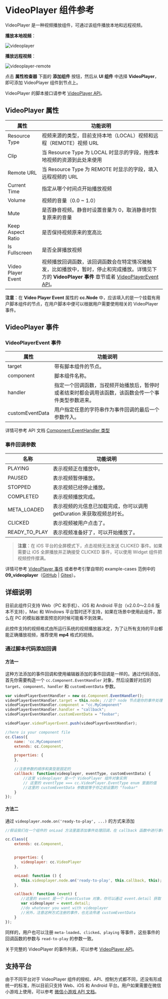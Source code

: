 # VideoPlayer 组件参考

VideoPlayer 是一种视频播放组件，可通过该组件播放本地和远程视频。

**播放本地视频**：

![videoplayer](videoplayer/videoplayer.png)

**播放远程视频**：

![videoplayer-remote](videoplayer/videoplayer-remote.png)

点击 **属性检查器** 下面的 **添加组件** 按钮，然后从 **UI 组件** 中选择 **VideoPlayer**，即可添加 VideoPlayer 组件到节点上。

VideoPlayer 的脚本接口请参考 [VideoPlayer API](../../../api/zh/classes/VideoPlayer.html)。

## VideoPlayer 属性

| 属性                | 功能说明       |
| ------------------ | ------------------ |
| Resource Type      | 视频来源的类型，目前支持本地（LOCAL）视频和远程（REMOTE）视频 URL |
| Clip               | 当 Resource Type 为 LOCAL 时显示的字段，拖拽本地视频的资源到此处来使用 |
| Remote URL         | 当 Resource Type 为 REMOTE 时显示的字段，填入远程视频的 URL |
| Current Time       | 指定从哪个时间点开始播放视频  |
| Volume             | 视频的音量（0.0 ~ 1.0）|
| Mute               | 是否静音视频。静音时设置音量为 0，取消静音时恢复原来的音量 |
| Keep Aspect Ratio  | 是否保持视频原来的宽高比  |
| Is Fullscreen      | 是否全屏播放视频  |
| Video Player Event | 视频播放回调函数，该回调函数会在特定情况被触发，比如播放中，暂时，停止和完成播放。详情见下方的 **VideoPlayer 事件** 章节或者 [VideoPlayerEvent API](../../../api/zh/classes/VideoPlayer.html#videoplayerevent)。|

**注意**：在 **Video Player Event** 属性的 **cc.Node** 中，应该填入的是一个挂载有用户脚本组件的节点，在用户脚本中便可以根据用户需要使用相关的 VideoPlayer 事件。

## VideoPlayer 事件

### VideoPlayerEvent 事件

| 属性            | 功能说明 |
| --------------- | ---------------   |
| target          | 带有脚本组件的节点。  |
| component       | 脚本组件名称。    |
| handler         | 指定一个回调函数，当视频开始播放后，暂停时或者结束时都会调用该函数，该函数会传一个事件类型参数进来。|
| customEventData | 用户指定任意的字符串作为事件回调的最后一个参数传入。 |

详情可参考 API 文档 [Component.EventHandler 类型](../../../api/zh/classes/Component.EventHandler.html)

### 事件回调参数

| 名称           | 功能说明                          |
| -------------- | -----------                 |
| PLAYING        | 表示视频正在播放中。                  |
| PAUSED         | 表示视频暂停播放。                  |
| STOPPED        | 表示视频已经停止播放。                 |
| COMPLETED      | 表示视频播放完成。                  |
| META_LOADED    | 表示视频的元信息已加载完成，你可以调用 getDuration 来获取视频总时长。 |
| CLICKED        | 表示视频被用户点击了。                |
| READY_TO_PLAY  | 表示视频准备好了，可以开始播放了。          |

> **注意**：在 iOS 平台的全屏模式下，点击视频无法发送 CLICKED 事件。如果需要让 iOS 全屏播放并正确接受 CLICKED 事件，可以使用 Widget 组件把视频控件撑满。

详情可参考 [VideoPlayer 事件](../../../api/zh/classes/VideoPlayer.html#%E4%BA%8B%E4%BB%B6) 或者参考引擎自带的 example-cases 范例中的 **09_videoplayer**（[GitHub](https://github.com/cocos-creator/example-cases/tree/master/assets/cases/02_ui/09_videoplayer) | [Gitee](https://gitee.com/mirrors_cocos-creator/example-cases/tree/master/assets/cases/02_ui/09_videoplayer)）。

## 详细说明

目前此组件只支持 Web（PC 和手机）、iOS 和 Android 平台（v2.0.0～2.0.6 版本不支持），Mac 和 Windows 平台暂时还不支持，如果在场景中使用此组件，那么在 PC 的模拟器里面预览的时候可能看不到效果。

此控件支持的视频格式由所运行系统的视频播放器决定，为了让所有支持的平台都能正确播放视频，推荐使用 **mp4** 格式的视频。

### 通过脚本代码添加回调

#### 方法一

这种方法添加的事件回调和使用编辑器添加的事件回调是一样的。通过代码添加，首先你需要构造一个 `cc.Component.EventHandler` 对象，然后设置好对应的 `target`、`component`、`handler` 和 `customEventData` 参数。

```js
var videoPlayerEventHandler = new cc.Component.EventHandler();
videoPlayerEventHandler.target = this.node; //这个 node 节点是你的事件处理代码组件所属的节点
videoPlayerEventHandler.component = "cc.MyComponent"
videoPlayerEventHandler.handler = "callback";
videoPlayerEventHandler.customEventData = "foobar";

videoPlayer.videoPlayerEvent.push(videoPlayerEventHandler);

//here is your component file
cc.Class({
    name: 'cc.MyComponent'
    extends: cc.Component,

    properties: {
    },

	//注意参数的顺序和类型是固定的
    callback: function(videoplayer, eventType, customEventData) {
        //这里 videoplayer 是一个 VideoPlayer 组件对象实例
        // 这里的 eventType === cc.VideoPlayer.EventType enum 里面的值
        //这里的 customEventData 参数就等于你之前设置的 "foobar"
    }
});
```

#### 方法二

通过 `videoplayer.node.on('ready-to-play', ...)` 的方式来添加

```js
//假设我们在一个组件的 onLoad 方法里面添加事件处理回调，在 callback 函数中进行事件处理:

cc.Class({
    extends: cc.Component,


    properties: {
       videoplayer: cc.VideoPlayer
    },

    onLoad: function () {
       this.videoplayer.node.on('ready-to-play', this.callback, this);
    },

    callback: function (event) {
       //这里的 event 是一个 EventCustom 对象，你可以通过 event.detail 获取 VideoPlayer 组件
       var videoplayer = event.detail;
       //do whatever you want with videoplayer
       //另外，注意这种方式注册的事件，也无法传递 customEventData
    }
});
```

同样的，用户也可以注册 `meta-loaded`、`clicked`、`playing` 等事件，这些事件的回调函数的参数与 `read-to-play` 的参数一致。

关于完整的 VideoPlayer 的事件列表，可以参考 [VideoPlayer API](../../../api/zh/classes/VideoPlayer.html)。

## 支持平台

由于不同平台对于 VideoPlayer 组件的授权、API、控制方式都不同，还没有形成统一的标准，所以目前只支持 Web、iOS 和 Android 平台。用户如果需要在微信小游戏上使用，可以参考 [微信小游戏 API 文档](https://developers.weixin.qq.com/minigame/dev/api/wx.createVideo.html)。
